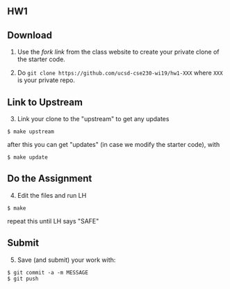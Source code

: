 ## HW1 

## Download

1. Use the _fork link_ from the class website to create your private clone of the starter code.

2. Do `git clone https://github.com/ucsd-cse230-wi19/hw1-XXX` where `XXX` is your private repo.

## Link to Upstream

3. Link your clone to the "upstream" to get any updates

```
$ make upstream
```

after this you can get "updates" (in case we modify the starter code), with

```
$ make update
```

## Do the Assignment 

4. Edit the files and run LH 

```
$ make 
```

repeat this until LH says "SAFE"

## Submit 

5. Save (and submit) your work with:

```
$ git commit -a -m MESSAGE
$ git push
```
